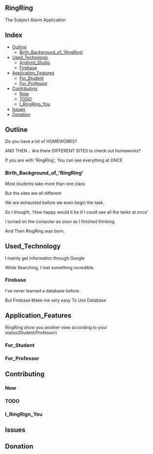 ## RingRing

The Subject Alarm Application

## Index

- [Outline](https://github.com/pingrae/RingRing#outline)
  - [Birth_Background_of_'RingRing'](https://github.com/pingrae/RingRing#birth_background_of_'RingRing')
- [Used_Technology](https://github.com/pingrae/RingRing#used_technology)
  - [Android_Studio](https://github.com/pingrae/RingRing#android_studio)
  - [Firebase](https://github.com/pingrae/RingRing#firebase)
- [Application_Features](https://github.com/pingrae/RingRing#application_features)
  - [For_Student](https://github.com/pingrae/RingRing#for_student)
  - [For_Professor](https://github.com/pingrae/RingRing#for_professor)
- [Contributing](https://github.com/pingrae/RingRing#contributing)
  - [Now](https://github.com/pingrae/RingRing#now)
  - [TODO](https://github.com/pingrae/RingRing#todo)
  - [I_RingRing_You](https://github.com/pingrae/RingRing#I_RingRing_You)
- [Issues](https://github.com/pingrae/RingRing#issues)
- [Donation](https://github.com/pingrae/RingRing#donation)

## Outline

Do you have a lot of HOMEWORKS?

AND THEN... Are there DIFFERENT SITES to check out homeworks?

If you are with 'RingRing', You can see everything at ONCE

### Birth_Background_of_'RingRing'

Most students take more than one class

But the sites are all different

We are exhausted before we even begin the task.

So I thought, 'How happy would it be if I could see all the tasks at once'

I turned on the computer as soon as I finished thinking.

And Then RingRing was born.

## Used_Technology

I mainly get information through Google

While Searching, I met something incredible.

### Firebase

I've never learned a database before.

But Firebase Make me very easy To Use Database

## Application_Features

RingRing show you another view according to your status(Student/Professor)

### For_Student



### For_Professor

## Contributing

### Now

### TODO

### I_RingRign_You

## Issues



## Donation


